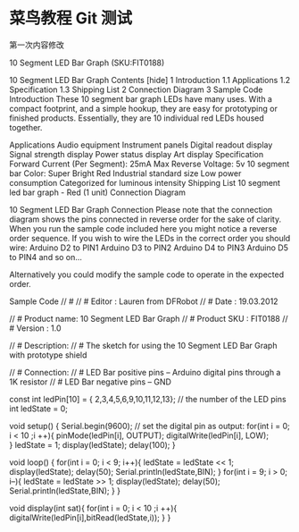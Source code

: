 # 菜鸟教程 Git 测试
第一次内容修改

<p>10 Segment LED Bar Graph (SKU:FIT0188)</p>
<p>10 Segment LED Bar Graph Contents [hide] 1 Introduction 1.1 Applications 1.2 Specification 1.3 Shipping List 2 Connection Diagram 3 Sample Code Introduction These 10 segment bar graph LEDs have many uses. With a compact footprint, and a simple hookup, they are easy for prototyping or finished products. Essentially, they are 10 individual red LEDs housed together.</p>
<p>Applications Audio equipment Instrument panels Digital readout display Signal strength display Power status display Art display Specification Forward Current (Per Segment): 25mA Max Reverse Voltage: 5v 10 segment bar Color: Super Bright Red Industrial standard size Low power consumption Categorized for luminous intensity Shipping List 10 segment led bar graph - Red (1 unit) Connection Diagram</p>
<p>10 Segment LED Bar Graph Connection Please note that the connection diagram shows the pins connected in reverse order for the sake of clarity. When you run the sample code included here you might notice a reverse order sequence. If you wish to wire the LEDs in the correct order you should wire: Arduino D2 to PIN1 Arduino D3 to PIN2 Arduino D4 to PIN3 Arduino D5 to PIN4 and so on…</p>
<p>Alternatively you could modify the sample code to operate in the expected order.</p>
<p>Sample Code // # // # Editor : Lauren from DFRobot // # Date : 19.03.2012</p>
<p>// # Product name: 10 Segment LED Bar Graph // # Product SKU : FIT0188 // # Version : 1.0</p>
<p>// # Description: // # The sketch for using the 10 Segment LED Bar Graph with prototype shield</p>
<p>// # Connection: // # LED Bar positive pins – Arduino digital pins through a 1K resistor // # LED Bar negative pins – GND</p>
<p>const int ledPin[10] = { 2,3,4,5,6,9,10,11,12,13}; // the number of the LED pins int ledState = 0;</p>
<p>void setup() { Serial.begin(9600); // set the digital pin as output: for(int i = 0; i &lt; 10 ;i ++){ pinMode(ledPin[i], OUTPUT); digitalWrite(ledPin[i], LOW);<br />
} ledState = 1; display(ledState); delay(100); }</p>
<p>void loop() { for(int i = 0; i &lt; 9; i++){ ledState = ledState &lt;&lt; 1; display(ledState); delay(50); Serial.println(ledState,BIN); } for(int i = 9; i &gt; 0; i–){ ledState = ledState &gt;&gt; 1; display(ledState); delay(50); Serial.println(ledState,BIN); } }</p>
<p>void display(int sat){ for(int i = 0; i &lt; 10 ;i ++){ digitalWrite(ledPin[i],bitRead(ledState,i)); } }</p>
